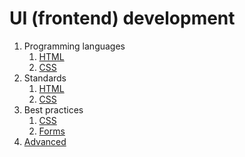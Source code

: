 # UI (frontend) development

1. Programming languages
	1. [HTML](languages/html.md)
	1. [CSS](languages/css.md)
1. Standards
	1. [HTML](standards/html.md)
	1. [CSS](standards/css.md)
1. Best practices
	1. [CSS](bestpractices/css.md)
	1. [Forms](bestpractices/forms.md)
1. [Advanced](ui/advanced.md)
